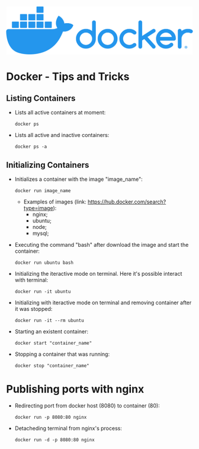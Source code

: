 <p align="center">
  <img src="./img/docker-logo.png"/>
</p>

# Docker - Tips and Tricks

## Listing Containers

* Lists all active containers at moment:
    
    ```
    docker ps
    ```

* Lists all active and inactive containers:
    
    ```
    docker ps -a
    ```


## Initializing Containers

* Initializes a container with the image "image_name":
    
    ```
    docker run image_name
    ```

    * Examples of images (link: https://hub.docker.com/search?type=image):
        * nginx;
        * ubuntu;
        * node;
        * mysql;


* Executing the command "bash" after download the image and start the container:

    ```
    docker run ubuntu bash
    ```


* Initializing the iteractive mode on terminal. Here it's possible interact with terminal:

    ```
    docker run -it ubuntu
    ```

* Initializing with iteractive mode on terminal and removing container after it was stopped:

    ```
    docker run -it --rm ubuntu
    ```

* Starting an existent container:

    ```
    docker start "container_name"
    ```

* Stopping a container that was running:

    ```
    docker stop "container_name"
    ```

# Publishing ports with nginx

* Redirecting port from docker host (8080) to container (80):

    ```
    docker run -p 8080:80 nginx
    ```

* Detacheding terminal from nginx's process:

    ```
    docker run -d -p 8080:80 nginx
    ```